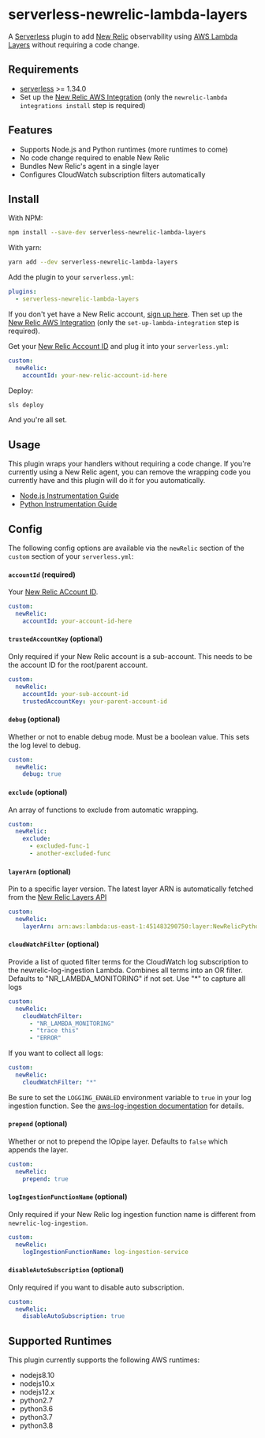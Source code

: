 # serverless-newrelic-lambda-layers

A [Serverless](https://serverless.com) plugin to add [New Relic](https://www.newrelic.com)
observability using [AWS Lambda Layers](https://docs.aws.amazon.com/lambda/latest/dg/configuration-layers.html) without requiring a code change.

## Requirements

* [serverless](https://github.com/serverless/serverless) >= 1.34.0
* Set up the [New Relic AWS Integration](https://docs.newrelic.com/docs/serverless-function-monitoring/aws-lambda-monitoring/get-started/enable-new-relic-monitoring-aws-lambda#enable-process) (only the `newrelic-lambda integrations install` step is required)

## Features

* Supports Node.js and Python runtimes (more runtimes to come)
* No code change required to enable New Relic
* Bundles New Relic's agent in a single layer
* Configures CloudWatch subscription filters automatically

## Install

With NPM:

```bash
npm install --save-dev serverless-newrelic-lambda-layers
```

With yarn:

```bash
yarn add --dev serverless-newrelic-lambda-layers
```

Add the plugin to your `serverless.yml`:

```yaml
plugins:
  - serverless-newrelic-lambda-layers
```

If you don't yet have a New Relic account, [sign up here](https://newrelic.com/products/serverless-aws-lambda).
Then set up the [New Relic AWS Integration](https://docs.newrelic.com/docs/serverless-function-monitoring/aws-lambda-monitoring/get-started/enable-new-relic-monitoring-aws-lambda#enable-process) (only the `set-up-lambda-integration` step is required).

Get your [New Relic Account ID](https://docs.newrelic.com/docs/accounts/install-new-relic/account-setup/account-id) and plug it into your `serverless.yml`:

```yaml
custom:
  newRelic:
    accountId: your-new-relic-account-id-here
```

Deploy:

```bash
sls deploy
```

And you're all set.

## Usage

This plugin wraps your handlers without requiring a code change. If you're currently
using a New Relic agent, you can remove the wrapping code you currently have and this plugin will
do it for you automatically.

* [Node.js Instrumentation Guide](https://docs.newrelic.com/docs/agents/nodejs-agent/getting-started/introduction-new-relic-nodejs#extend-instrumentation)
* [Python Instrumentation Guide](https://docs.newrelic.com/docs/agents/python-agent/custom-instrumentation/python-custom-instrumentation)

## Config

The following config options are available via the `newRelic` section of the `custom` section of your `serverless.yml`:

#### `accountId` (required)

Your [New Relic ACcount ID](https://docs.newrelic.com/docs/accounts/install-new-relic/account-setup/account-id).

```yaml
custom:
  newRelic:
    accountId: your-account-id-here
```

#### `trustedAccountKey` (optional)

Only required if your New Relic account is a sub-account. This needs to be the account ID for the root/parent account.

```yaml
custom:
  newRelic:
    accountId: your-sub-account-id
    trustedAccountKey: your-parent-account-id
```

#### `debug` (optional)

Whether or not to enable debug mode. Must be a boolean value. This sets the log level to
debug.

```yaml
custom:
  newRelic:
    debug: true
```

#### `exclude` (optional)

An array of functions to exclude from automatic wrapping.

```yaml
custom:
  newRelic:
    exclude:
      - excluded-func-1
      - another-excluded-func
```

#### `layerArn` (optional)

Pin to a specific layer version. The latest layer ARN is automatically fetched from the [New Relic Layers API](https://nr-layers.iopipe.com)

```yaml
custom:
  newRelic:
    layerArn: arn:aws:lambda:us-east-1:451483290750:layer:NewRelicPython37:2
```

#### `cloudWatchFilter` (optional)

Provide a list of quoted filter terms for the CloudWatch log subscription to the newrelic-log-ingestion Lambda. Combines all terms into an OR filter. Defaults to "NR_LAMBDA_MONITORING" if not set. Use "*" to capture all logs

```yaml
custom:
  newRelic:
    cloudWatchFilter:
      - "NR_LAMBDA_MONITORING"
      - "trace this"
      - "ERROR"
```

If you want to collect all logs:

```yaml
custom:
  newRelic:
    cloudWatchFilter: "*"
```

Be sure to set the `LOGGING_ENABLED` environment variable to `true` in your log
ingestion function. See the [aws-log-ingestion documentation](https://github.com/newrelic/aws-log-ingestion) for details.

#### `prepend` (optional)

Whether or not to prepend the IOpipe layer. Defaults to `false` which appends the layer.

```yaml
custom:
  newRelic:
    prepend: true
```

#### `logIngestionFunctionName` (optional)

Only required if your New Relic log ingestion function name is different from `newrelic-log-ingestion`.

```yaml
custom:
  newRelic:
    logIngestionFunctionName: log-ingestion-service
```

#### `disableAutoSubscription` (optional)

Only required if you want to disable auto subscription.

```yaml
custom:
  newRelic:
    disableAutoSubscription: true
```

## Supported Runtimes

This plugin currently supports the following AWS runtimes:

* nodejs8.10
* nodejs10.x
* nodejs12.x
* python2.7
* python3.6
* python3.7
* python3.8
